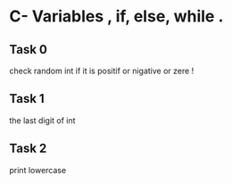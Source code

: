 # C- Variables , if, else, while .

## Task 0

   check random int if it is positif or nigative or zere !

## Task 1

   the last digit of int 

## Task 2

   print lowercase 